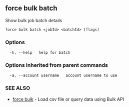## force bulk batch

Show bulk job batch details

```
force bulk batch <jobId> <batchId> [flags]
```

### Options

```
  -h, --help   help for batch
```

### Options inherited from parent commands

```
  -a, --account username   account username to use
```

### SEE ALSO

* [force bulk](force_bulk.md)	 - Load csv file or query data using Bulk API

